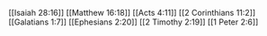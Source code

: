 [[Isaiah 28:16]]
[[Matthew 16:18]]
[[Acts 4:11]]
[[2 Corinthians 11:2]]
[[Galatians 1:7]]
[[Ephesians 2:20]]
[[2 Timothy 2:19]]
[[1 Peter 2:6]]
